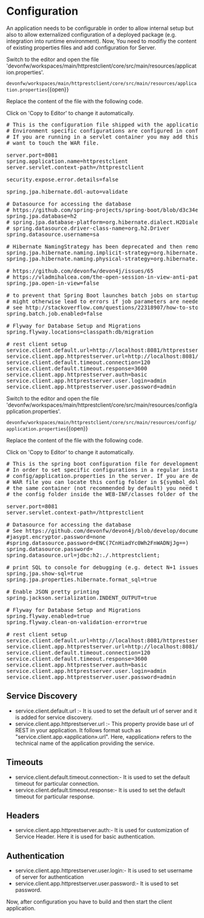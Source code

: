 # Configuration 
An application needs to be configurable in order to allow internal setup but also to allow externalized configuration of a deployed package (e.g. integration into runtime environment). 
Now, You need to modifiy the content of existing properties files and add configuration for Server.


Switch to the editor and open the file 'devonfw/workspaces/main/httprestclient/core/src/main/resources/application.properties'.

`devonfw/workspaces/main/httprestclient/core/src/main/resources/application.properties`{{open}}




Replace the content of the file with the following code.


Click on 'Copy to Editor' to change it automatically.

<pre class="file" data-filename="devonfw/workspaces/main/httprestclient/core/src/main/resources/application.properties" data-target="replace" data-marker="">
# This is the configuration file shipped with the application that contains reasonable defaults.
# Environment specific configurations are configured in config/application.properties.
# If you are running in a servlet container you may add this to lib/config/application.properties in case you do not
# want to touch the WAR file.

server.port=8081
spring.application.name=httprestclient
server.servlet.context-path=/httprestclient

security.expose.error.details=false

spring.jpa.hibernate.ddl-auto=validate

# Datasource for accessing the database
# https://github.com/spring-projects/spring-boot/blob/d3c34ee3d1bfd3db4a98678c524e145ef9bca51c/spring-boot-project/spring-boot/src/main/java/org/springframework/boot/jdbc/DatabaseDriver.java
spring.jpa.database=h2
# spring.jpa.database-platform=org.hibernate.dialect.H2Dialect
# spring.datasource.driver-class-name=org.h2.Driver
spring.datasource.username=sa

# Hibernate NamingStrategy has been deprecated and then removed in favor of two step naming strategy ImplicitNamingStrategy and PhysicalNamingStrategy
spring.jpa.hibernate.naming.implicit-strategy=org.hibernate.boot.model.naming.ImplicitNamingStrategyJpaCompliantImpl
spring.jpa.hibernate.naming.physical-strategy=org.hibernate.boot.model.naming.PhysicalNamingStrategyStandardImpl

# https://github.com/devonfw/devon4j/issues/65
# https://vladmihalcea.com/the-open-session-in-view-anti-pattern/
spring.jpa.open-in-view=false

# to prevent that Spring Boot launches batch jobs on startup
# might otherwise lead to errors if job parameters are needed (or lead to unwanted modifications and longer startup times)
# see http://stackoverflow.com/questions/22318907/how-to-stop-spring-batch-scheduled-jobs-from-running-at-first-time-when-executin
spring.batch.job.enabled=false

# Flyway for Database Setup and Migrations
spring.flyway.locations=classpath:db/migration

# rest client setup
service.client.default.url=http://localhost:8081/httprestserver/services/rest
service.client.app.httprestserver.url=http://localhost:8081/httprestserver/services/rest
service.client.default.timeout.connection=120
service.client.default.timeout.response=3600
service.client.app.httprestserver.auth=basic
service.client.app.httprestserver.user.login=admin
service.client.app.httprestserver.user.password=admin</pre>



Switch to the editor and open the file 'devonfw/workspaces/main/httprestclient/core/src/main/resources/config/application.properties'.

`devonfw/workspaces/main/httprestclient/core/src/main/resources/config/application.properties`{{open}}




Replace the content of the file with the following code.


Click on 'Copy to Editor' to change it automatically.

<pre class="file" data-filename="devonfw/workspaces/main/httprestclient/core/src/main/resources/config/application.properties" data-target="replace" data-marker="">
# This is the spring boot configuration file for development. It will not be included into the application.
# In order to set specific configurations in a regular installed environment create an according file
# config/application.properties in the server. If you are deploying the application to a servlet container as untouched
# WAR file you can locate this config folder in ${symbol_dollar}{CATALINA_BASE}/lib. If you want to deploy multiple applications to
# the same container (not recommended by default) you need to ensure the WARs are extracted in webapps folder and locate
# the config folder inside the WEB-INF/classes folder of the webapplication.

server.port=8081
server.servlet.context-path=/httprestclient

# Datasource for accessing the database
# See https://github.com/devonfw/devon4j/blob/develop/documentation/guide-configuration.asciidoc#security-configuration
#jasypt.encryptor.password=none
#spring.datasource.password=ENC(7CnHiadYc0Wh2FnWADNjJg==)
spring.datasource.password=
spring.datasource.url=jdbc:h2:./.httprestclient;

# print SQL to console for debugging (e.g. detect N+1 issues)
spring.jpa.show-sql=true
spring.jpa.properties.hibernate.format_sql=true

# Enable JSON pretty printing
spring.jackson.serialization.INDENT_OUTPUT=true

# Flyway for Database Setup and Migrations
spring.flyway.enabled=true
spring.flyway.clean-on-validation-error=true

# rest client setup
service.client.default.url=http://localhost:8081/httprestserver/services/rest
service.client.app.httprestserver.url=http://localhost:8081/httprestserver/services/rest
service.client.default.timeout.connection=120
service.client.default.timeout.response=3600
service.client.app.httprestserver.auth=basic
service.client.app.httprestserver.user.login=admin
service.client.app.httprestserver.user.password=admin
</pre>



## Service Discovery
* service.client.default.url :- It is used to set the default url of server and it is added for service discovery.
* service.client.app.httprestserver.url :- This property provide base url of REST in your application. It follows format such as &#34;service.client.app.«application».url&#34;. Here, «application» refers to the technical name of the application providing the service.

## Timeouts
* service.client.default.timeout.connection:- It is used to set the default timeout for particular connection.
* service.client.default.timeout.response:- It is used to set the default timeout for particular response.

## Headers
* service.client.app.httprestserver.auth:- It is used for customization of Service Header. Here it is used for basic authentication.

## Authentication
* service.client.app.httprestserver.user.login:- It is used to set username of server for authentication
* service.client.app.httprestserver.user.password:- It is used to set password.



Now, after configuration you have to build and then start the client application.
